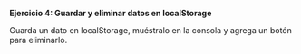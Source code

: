 <strong>Ejercicio 4: Guardar y eliminar datos en localStorage</strong>

Guarda un dato en localStorage, muéstralo en la consola y agrega un botón para eliminarlo.